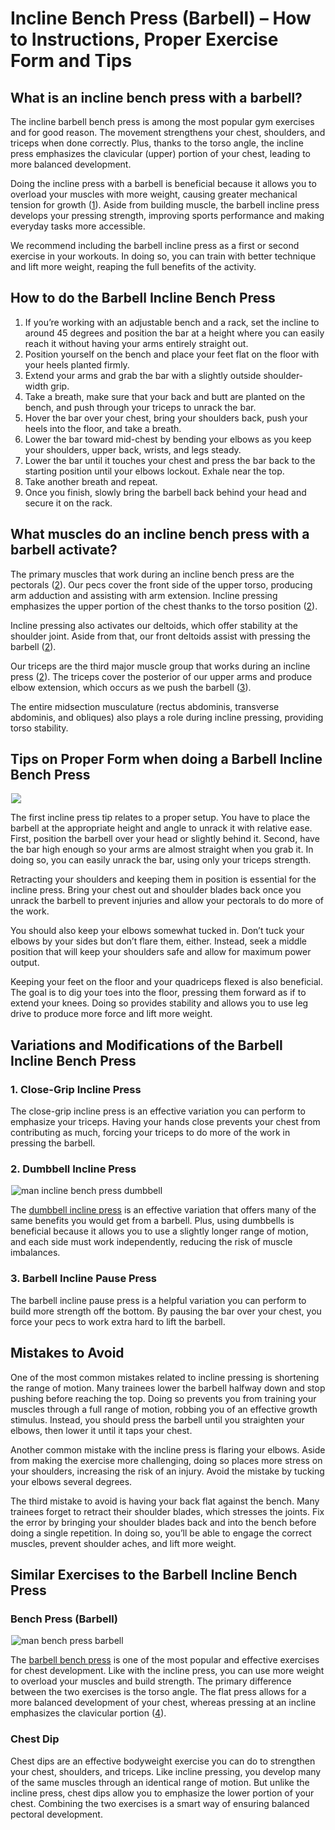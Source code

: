 # Incline Bench Press (Barbell) – How to Instructions, Proper Exercise Form and Tips

## What is an incline bench press with a barbell?

The incline barbell bench press is among the most popular gym exercises and for good reason. The movement strengthens your chest, shoulders, and triceps when done correctly. Plus, thanks to the torso angle, the incline press emphasizes the clavicular (upper) portion of your chest, leading to more balanced development.

Doing the incline press with a barbell is beneficial because it allows you to overload your muscles with more weight, causing greater mechanical tension for growth ([1](https://pubmed.ncbi.nlm.nih.gov/20847704/)). Aside from building muscle, the barbell incline press develops your pressing strength, improving sports performance and making everyday tasks more accessible. 

We recommend including the barbell incline press as a first or second exercise in your workouts. In doing so, you can train with better technique and lift more weight, reaping the full benefits of the activity.

## How to do the Barbell Incline Bench Press 

  1. If you’re working with an adjustable bench and a rack, set the incline to around 45 degrees and position the bar at a height where you can easily reach it without having your arms entirely straight out.
  2. Position yourself on the bench and place your feet flat on the floor with your heels planted firmly.
  3. Extend your arms and grab the bar with a slightly outside shoulder-width grip.
  4. Take a breath, make sure that your back and butt are planted on the bench, and push through your triceps to unrack the bar.
  5. Hover the bar over your chest, bring your shoulders back, push your heels into the floor, and take a breath.
  6. Lower the bar toward mid-chest by bending your elbows as you keep your shoulders, upper back, wrists, and legs steady.
  7. Lower the bar until it touches your chest and press the bar back to the starting position until your elbows lockout. Exhale near the top.
  8. Take another breath and repeat.
  9. Once you finish, slowly bring the barbell back behind your head and secure it on the rack.

## What muscles do an incline bench press with a barbell activate?

The primary muscles that work during an incline bench press are the pectorals ([2](https://www.ncbi.nlm.nih.gov/pmc/articles/PMC7579505/)). Our pecs cover the front side of the upper torso, producing arm adduction and assisting with arm extension. Incline pressing emphasizes the upper portion of the chest thanks to the torso position ([2](https://www.ncbi.nlm.nih.gov/pmc/articles/PMC7579505/)).

Incline pressing also activates our deltoids, which offer stability at the shoulder joint. Aside from that, our front deltoids assist with pressing the barbell ([2](https://www.ncbi.nlm.nih.gov/pmc/articles/PMC7579505/)). 

Our triceps are the third major muscle group that works during an incline press ([2](https://www.ncbi.nlm.nih.gov/pmc/articles/PMC7579505/)). The triceps cover the posterior of our upper arms and produce elbow extension, which occurs as we push the barbell ([3](https://www.physio-pedia.com/Triceps_brachii)).

The entire midsection musculature (rectus abdominis, transverse abdominis, and obliques) also plays a role during incline pressing, providing torso stability. 

## Tips on Proper Form when doing a Barbell Incline Bench Press

![](data:image/gif;base64,R0lGODlhAQABAAAAACH5BAEKAAEALAAAAAABAAEAAAICTAEAOw==)![](https://www.hevyapp.com/wp-content/uploads/DSC04207-1024x749.jpg)

The first incline press tip relates to a proper setup. You have to place the barbell at the appropriate height and angle to unrack it with relative ease. First, position the barbell over your head or slightly behind it. Second, have the bar high enough so your arms are almost straight when you grab it. In doing so, you can easily unrack the bar, using only your triceps strength.

Retracting your shoulders and keeping them in position is essential for the incline press. Bring your chest out and shoulder blades back once you unrack the barbell to prevent injuries and allow your pectorals to do more of the work. 

You should also keep your elbows somewhat tucked in. Don’t tuck your elbows by your sides but don’t flare them, either. Instead, seek a middle position that will keep your shoulders safe and allow for maximum power output. 

Keeping your feet on the floor and your quadriceps flexed is also beneficial. The goal is to dig your toes into the floor, pressing them forward as if to extend your knees. Doing so provides stability and allows you to use leg drive to produce more force and lift more weight.

## Variations and Modifications of the Barbell Incline Bench Press

### 1\. Close-Grip Incline Press

The close-grip incline press is an effective variation you can perform to emphasize your triceps. Having your hands close prevents your chest from contributing as much, forcing your triceps to do more of the work in pressing the barbell.

### 2\. Dumbbell Incline Press

![man incline bench press dumbbell](data:image/gif;base64,R0lGODlhAQABAAAAACH5BAEKAAEALAAAAAABAAEAAAICTAEAOw==)![man incline bench press dumbbell](https://www.hevyapp.com/wp-content/uploads/DSC03426-edited-1-1024x576.jpg)

The [dumbbell incline press](https://www.hevyapp.com/exercises/how-to-incline-bench-press-dumbbell/) is an effective variation that offers many of the same benefits you would get from a barbell. Plus, using dumbbells is beneficial because it allows you to use a slightly longer range of motion, and each side must work independently, reducing the risk of muscle imbalances.

### 3\. Barbell Incline Pause Press

The barbell incline pause press is a helpful variation you can perform to build more strength off the bottom. By pausing the bar over your chest, you force your pecs to work extra hard to lift the barbell.

## Mistakes to Avoid

One of the most common mistakes related to incline pressing is shortening the range of motion. Many trainees lower the barbell halfway down and stop pushing before reaching the top. Doing so prevents you from training your muscles through a full range of motion, robbing you of an effective growth stimulus. Instead, you should press the barbell until you straighten your elbows, then lower it until it taps your chest.

Another common mistake with the incline press is flaring your elbows. Aside from making the exercise more challenging, doing so places more stress on your shoulders, increasing the risk of an injury. Avoid the mistake by tucking your elbows several degrees. 

The third mistake to avoid is having your back flat against the bench. Many trainees forget to retract their shoulder blades, which stresses the joints. Fix the error by bringing your shoulder blades back and into the bench before doing a single repetition. In doing so, you’ll be able to engage the correct muscles, prevent shoulder aches, and lift more weight.

## Similar Exercises to the Barbell Incline Bench Press

### Bench Press (Barbell)

![man bench press barbell](data:image/gif;base64,R0lGODlhAQABAAAAACH5BAEKAAEALAAAAAABAAEAAAICTAEAOw==)![man bench press barbell](https://www.hevyapp.com/wp-content/uploads/DSC04184-1024x683.jpg)

The [barbell bench press](https://www.hevyapp.com/exercises/how-to-bench-press-barbell/) is one of the most popular and effective exercises for chest development. Like with the incline press, you can use more weight to overload your muscles and build strength. The primary difference between the two exercises is the torso angle. The flat press allows for a more balanced development of your chest, whereas pressing at an incline emphasizes the clavicular portion ([4](https://pubmed.ncbi.nlm.nih.gov/25799093/)). 

### Chest Dip

Chest dips are an effective bodyweight exercise you can do to strengthen your chest, shoulders, and triceps. Like incline pressing, you develop many of the same muscles through an identical range of motion. But unlike the incline press, chest dips allow you to emphasize the lower portion of your chest. Combining the two exercises is a smart way of ensuring balanced pectoral development.